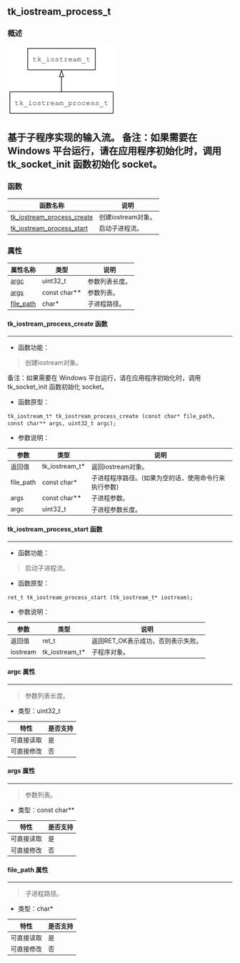 ## tk\_iostream\_process\_t
### 概述
![image](images/tk_iostream_process_t_0.png)

基于子程序实现的输入流。
备注：如果需要在 Windows 平台运行，请在应用程序初始化时，调用 tk_socket_init 函数初始化 socket。
----------------------------------
### 函数
<p id="tk_iostream_process_t_methods">

| 函数名称 | 说明 | 
| -------- | ------------ | 
| <a href="#tk_iostream_process_t_tk_iostream_process_create">tk\_iostream\_process\_create</a> | 创建iostream对象。 |
| <a href="#tk_iostream_process_t_tk_iostream_process_start">tk\_iostream\_process\_start</a> | 启动子进程流。 |
### 属性
<p id="tk_iostream_process_t_properties">

| 属性名称 | 类型 | 说明 | 
| -------- | ----- | ------------ | 
| <a href="#tk_iostream_process_t_argc">argc</a> | uint32\_t | 参数列表长度。 |
| <a href="#tk_iostream_process_t_args">args</a> | const char** | 参数列表。 |
| <a href="#tk_iostream_process_t_file_path">file\_path</a> | char* | 子进程路径。 |
#### tk\_iostream\_process\_create 函数
-----------------------

* 函数功能：

> <p id="tk_iostream_process_t_tk_iostream_process_create">创建iostream对象。
备注：如果需要在 Windows 平台运行，请在应用程序初始化时，调用 tk_socket_init 函数初始化 socket。

* 函数原型：

```
tk_iostream_t* tk_iostream_process_create (const char* file_path, const char** args, uint32_t argc);
```

* 参数说明：

| 参数 | 类型 | 说明 |
| -------- | ----- | --------- |
| 返回值 | tk\_iostream\_t* | 返回iostream对象。 |
| file\_path | const char* | 子进程程序路径。(如果为空的话，使用命令行来执行参数) |
| args | const char** | 子进程参数。 |
| argc | uint32\_t | 子进程参数长度。 |
#### tk\_iostream\_process\_start 函数
-----------------------

* 函数功能：

> <p id="tk_iostream_process_t_tk_iostream_process_start">启动子进程流。

* 函数原型：

```
ret_t tk_iostream_process_start (tk_iostream_t* iostream);
```

* 参数说明：

| 参数 | 类型 | 说明 |
| -------- | ----- | --------- |
| 返回值 | ret\_t | 返回RET\_OK表示成功，否则表示失败。 |
| iostream | tk\_iostream\_t* | 子程序对象。 |
#### argc 属性
-----------------------
> <p id="tk_iostream_process_t_argc">参数列表长度。

* 类型：uint32\_t

| 特性 | 是否支持 |
| -------- | ----- |
| 可直接读取 | 是 |
| 可直接修改 | 否 |
#### args 属性
-----------------------
> <p id="tk_iostream_process_t_args">参数列表。

* 类型：const char**

| 特性 | 是否支持 |
| -------- | ----- |
| 可直接读取 | 是 |
| 可直接修改 | 否 |
#### file\_path 属性
-----------------------
> <p id="tk_iostream_process_t_file_path">子进程路径。

* 类型：char*

| 特性 | 是否支持 |
| -------- | ----- |
| 可直接读取 | 是 |
| 可直接修改 | 否 |
